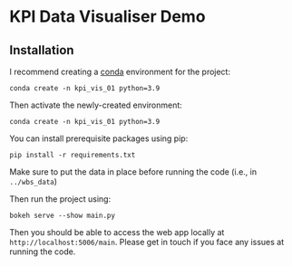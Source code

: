 # KPI Data Visualiser Demo

## Installation

I recommend creating a [conda](https://conda.io/docs/user-guide/install/) environment for the project:

`conda create -n kpi_vis_01 python=3.9`

Then activate the newly-created environment:

`conda create -n kpi_vis_01 python=3.9`

You can install prerequisite packages using pip:

`pip install -r requirements.txt`

Make sure to put the data in place before running the code (i.e., in `../wbs_data`)

Then run the project using:

`bokeh serve --show main.py`

Then you should be able to access the web app locally at `http://localhost:5006/main`. Please get in touch if you face any issues at running the code.